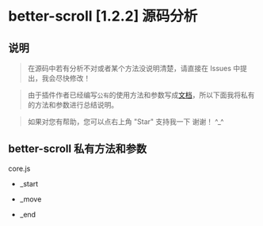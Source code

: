 better-scroll [1.2.2] 源码分析
===========================
## 说明
>  在源码中若有分析不对或者某个方法没说明清楚，请直接在 Issues 中提出，我会尽快修改！

>  由于插件作者已经编写`公有`的使用方法和参数写成[文档](https://ustbhuangyi.github.io/better-scroll/doc/options.html "better-scroll 最新文档")，所以下面我将私有的方法和参数进行总结说明。

>  如果对您有帮助，您可以点右上角 "Star" 支持我一下 谢谢！ ^_^

## better-scroll 私有方法和参数

core.js

* _start

* _move

* _end
